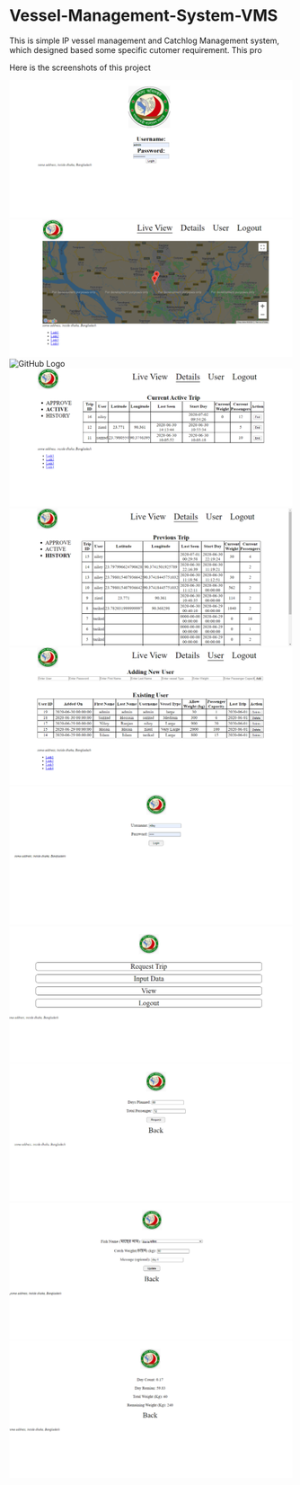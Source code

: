 # Vessel-Management-System-VMS
This is simple IP vessel management and Catchlog Management system, which designed based some specific cutomer requirement. This pro

Here is the screenshots of this project

![GitHub Logo](/screenshot/11.%20Login.png)
![GitHub Logo](/screenshot/12.%20Live%20view.png)
![GitHub Logo](/screenshot/13.%20pproval%20of%20Field%20request.png)
![GitHub Logo](/screenshot/14.%20Active%20trip.png)
![GitHub Logo](/screenshot/15.%20History%20of%20previous%20trip.png)
![GitHub Logo](/screenshot/16.%20User%20Management.png)
![GitHub Logo](/screenshot/21.%20Field%20login.png)
![GitHub Logo](/screenshot/22.%20Field%20user%20menu.png)
![GitHub Logo](/screenshot/23.%20Field%20request.png)
![GitHub Logo](/screenshot/24.%20Input%20Field%20data.png)
![GitHub Logo](/screenshot/25.%20Field%20user%20current%20status.png)









